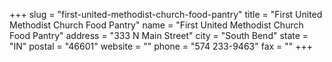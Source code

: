 +++
slug = "first-united-methodist-church-food-pantry"
title = "First United Methodist Church Food Pantry"
name = "First United Methodist Church Food Pantry"
address = "333 N Main Street"
city = "South Bend"
state = "IN"
postal = "46601"
website = ""
phone = "574 233-9463"
fax = ""
+++
